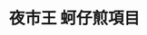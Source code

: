 ---
title: "夜市王 蚵仔煎項目"
description: "全台夜市王美食賽事資訊，蚵仔煎項目排名與店家資訊。"
keywords:
  - 夜市王
  - 台灣美食
  - 蚵仔煎
custom_css: "/css/events/the-king-of-night-market/single-event-list.css"
type: "the-king-of-night-market"
layout: "single-event-list"
datePublished: "2025-06-02"
dateModified: "2025-06-19"
image: "/images/events/the-king-of-night-market/oyster-omelette.png"
food_type: "蚵仔煎"
---
